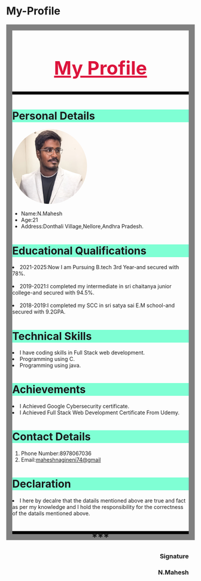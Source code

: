 # My-Profile
<html lang="en">
<head>
<meta charset="UTF-8">
<title>My Profile</title>
<style>
  @media(max-width:680px){
    body{
      width: 480px;
      height: 580px;
    }
  }
  #Mahesh{
    border: 1rem solid grey;
  }
  .rey{
    width: auto;
    height: 0.5rem;
    background-color:black;
  }
  .hey{
    text-align: center;
    -webkit-text-fill-color:crimson;
    font-size: 50px;
  }
  .hi{
    background-color: aquamarine;
  }
img{
  width:200px;
  height:200px;
  border-radius: 50%;
}
.z{
  background-color:aquamarine;
}
h3{
  text-align: right;
}
</style>
</head>
<body>
  <div  id="Mahesh">
  <h1 class="hey"><u>My Profile</u></h1>
  <div class="rey">

  </div>
<h1 class="hi">Personal Details</h1>
<img src="./1u8db1.jpg"/>
<ul>
<li>Name:N.Mahesh</li>
<li>Age:21</li>
<li>Address:Donthali Village,Nellore,Andhra Pradesh.</li>
</ul>
<div>
  <h1 class="z">Educational Qualifications</h1>
    <p>
      <li>2021-2025:Now I am Pursuing B.tech 3rd Year-and secured with 78%.</li></br>
      <li>2019-2021:I completed my intermediate in sri chaitanya junior college-and secured with 94.5%.</li></br>
    <li>2018-2019:I completed my SCC in sri satya sai E.M school-and secured with 9.2GPA.</li></p>
</div>
<h1 class="z">Technical Skills</h1>
<p>
  <li>I have coding skills  in Full Stack web development.</li>
  <li>Programming using C.</li>
  <li>Programming using java.</li>
</p>

<h1 class="z">Achievements</h1>
<li>I Achieved Google Cybersecurity certificate.</li>
<li>I Achieved Full Stack Web Development Certificate From Udemy.</li>
<h1 class="z">Contact Details</h1>
<ol>
<li>Phone Number:8978067036</li>
<li>Email:<a href="maheshnagineni74@gmail">maheshnagineni74@gmail</a></li>
</ol>
<h1 class="z">Declaration</h1>
<p><li>I here by decalre that the datails mentioned above are true and fact as per my knowledge and I hold the responsibility for the correctness of the datails mentioned above.</li>
</p>
<div class="rey">
  <h1 style="text-align: center;">***</h1>
  <h3>Signature</h3>
  <h3>N.Mahesh</h3>
</div>
      </div>
</body>
